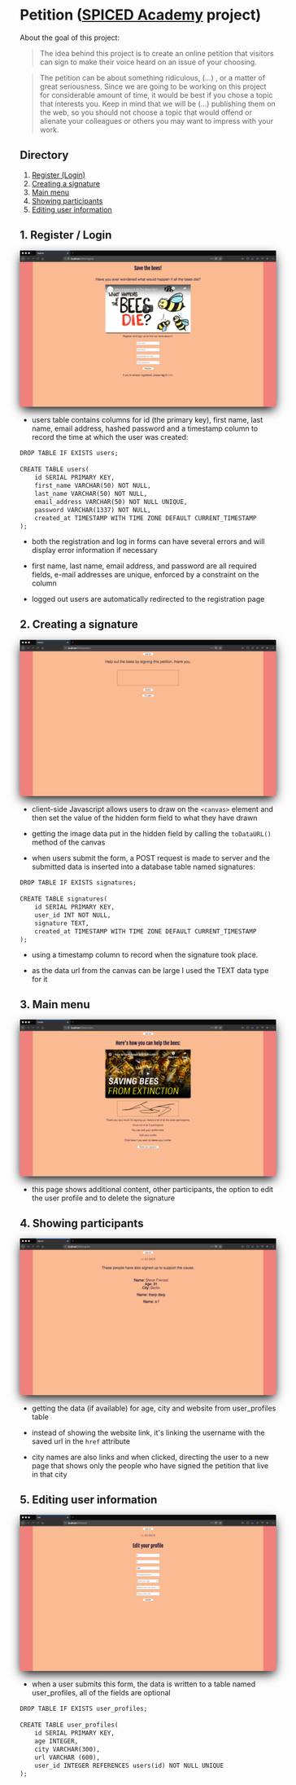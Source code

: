 # Petition ([SPICED Academy](https://www.spiced-academy.com/) project)

About the goal of this project:

> The idea behind this project is to create an online petition that visitors can sign to make their voice heard on an issue of your choosing.

> The petition can be about something ridiculous, (...) , or a matter of great seriousness. Since we are going to be working on this project for considerable amount of time, it would be best if you chose a topic that interests you. Keep in mind that we will be (...) publishing them on the web, so you should not choose a topic that would offend or alienate your colleagues or others you may want to impress with your work.

## Directory

1. [Register (Login)](https://github.com/stevefrenzel/spiced_academy_petition#1-register--login)
2. [Creating a signature](https://github.com/stevefrenzel/spiced_academy_petition#2-creating-a-signature)
3. [Main menu](https://github.com/stevefrenzel/spiced_academy_petition#3-main-menu)
4. [Showing participants](https://github.com/stevefrenzel/spiced_academy_petition#4-showing-participants)
5. [Editing user information](https://github.com/stevefrenzel/spiced_academy_petition#5-editing-user-information)

## 1. Register / Login

<img src="/images/01_register.png" style="box-shadow: 0px 8px 20px -3px black;">

-   users table contains columns for id (the primary key), first name, last name, email address, hashed password and a timestamp column to record the time at which the user was created:

```
DROP TABLE IF EXISTS users;

CREATE TABLE users(
    id SERIAL PRIMARY KEY,
    first_name VARCHAR(50) NOT NULL,
    last_name VARCHAR(50) NOT NULL,
    email_address VARCHAR(50) NOT NULL UNIQUE,
    password VARCHAR(1337) NOT NULL,
    created_at TIMESTAMP WITH TIME ZONE DEFAULT CURRENT_TIMESTAMP
);
```

-   both the registration and log in forms can have several errors and will display error information if necessary

-   first name, last name, email address, and password are all required fields, e-mail addresses are unique, enforced by a constraint on the column

-   logged out users are automatically redirected to the registration page

## 2. Creating a signature

<img src="/images/02_signature.png" style="box-shadow: 0px 8px 20px -3px black;">

-   client-side Javascript allows users to draw on the `<canvas>` element and then set the value of the hidden form field to what they have drawn

-   getting the image data put in the hidden field by calling the `toDataURL()` method of the canvas

-   when users submit the form, a POST request is made to server and the submitted data is inserted into a database table named signatures:

```
DROP TABLE IF EXISTS signatures;

CREATE TABLE signatures(
    id SERIAL PRIMARY KEY,
    user_id INT NOT NULL,
    signature TEXT,
    created_at TIMESTAMP WITH TIME ZONE DEFAULT CURRENT_TIMESTAMP
);
```

-   using a timestamp column to record when the signature took place.

-   as the data url from the canvas can be large I used the TEXT data type for it

## 3. Main menu

<img src="/images/03_credits.png" style="box-shadow: 0px 8px 20px -3px black;">

-   this page shows additional content, other participants, the option to edit the user profile and to delete the signature

## 4. Showing participants

<img src="/images/04_signers.png" style="box-shadow: 0px 8px 20px -3px black;">

-   getting the data (if available) for age, city and website from user_profiles table

-   instead of showing the website link, it's linking the username with the saved url in the `href` attribute

-   city names are also links and when clicked, directing the user to a new page that shows only the people who have signed the petition that live in that city

## 5. Editing user information

<img src="/images/05_edit.png" style="box-shadow: 0px 8px 20px -3px black;">

-   when a user submits this form, the data is written to a table named user_profiles, all of the fields are optional

```
DROP TABLE IF EXISTS user_profiles;

CREATE TABLE user_profiles(
    id SERIAL PRIMARY KEY,
    age INTEGER,
    city VARCHAR(300),
    url VARCHAR (600),
    user_id INTEGER REFERENCES users(id) NOT NULL UNIQUE
);
```
